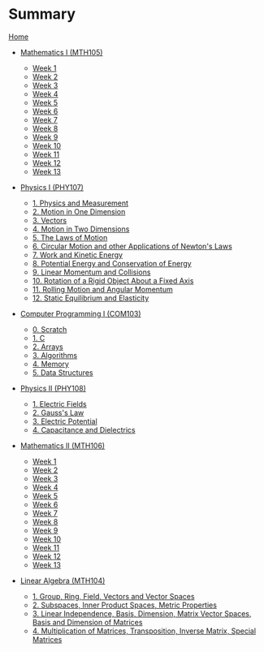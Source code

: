 # Summary

[Home](index.md)

- [Mathematics I (MTH105)](./MTH105/index.md)
    - [Week 1]()
    - [Week 2](./MTH105/week_2.md)
    - [Week 3](./MTH105/week_3.md)
    - [Week 4](./MTH105/week_4.md)
    - [Week 5]()
    - [Week 6](./MTH105/week_6.md)
    - [Week 7](./MTH105/week_7.md)
    - [Week 8](./MTH105/week_8.md)
    - [Week 9](./MTH105/week_9.md)
    - [Week 10](./MTH105/week_10.md)
    - [Week 11](./MTH105/week_11.md)
    - [Week 12]()
    - [Week 13](./MTH105/week_13.md)

- [Physics I (PHY107)](./PHY107/index.md)
    - [1. Physics and Measurement]()
    - [2. Motion in One Dimension]()
    - [3. Vectors]()
    - [4. Motion in Two Dimensions]()
    - [5. The Laws of Motion]()
    - [6. Circular Motion and other Applications of Newton's Laws]()
    - [7. Work and Kinetic Energy]()
    - [8. Potential Energy and Conservation of Energy]()
    - [9. Linear Momentum and Collisions]()
    - [10. Rotation of a Rigid Object About a Fixed Axis]()
    - [11. Rolling Motion and Angular Momentum]()
    - [12. Static Equilibrium and Elasticity]()

- [Computer Programming I (COM103)](./COM103/index.md)
    - [0. Scratch](./COM103/0_scratch.md)
    - [1. C](./COM103/1_c.md)
    - [2. Arrays](./COM103/2_arrays.md)
    - [3. Algorithms](./COM103/3_lgorithms.md)
    - [4. Memory](./COM103/4_memory.md)
    - [5. Data Structures](./COM103/5_data_structures.md)

- [Physics II (PHY108)](./PHY108/index.md)
    - [1. Electric Fields](./PHY108/1_electric_fields.md)
    - [2. Gauss's Law](./PHY108/2_gausss_law.md)
    - [3. Electric Potential](./PHY108/3_electric_potential.md)
    - [4. Capacitance and Dielectrics](./PHY108/4_capacitance_and_eielectrics.md)

- [Mathematics II (MTH106)](./MTH106/index.md)
    - [Week 1]()
    - [Week 2]()
    - [Week 3](./MTH106/week_3.md)
    - [Week 4](./MTH106/week_4.md)
    - [Week 5]()
    - [Week 6]()
    - [Week 7]()
    - [Week 8]()
    - [Week 9]()
    - [Week 10]()
    - [Week 11]()
    - [Week 12]()
    - [Week 13]()


- [Linear Algebra (MTH104)](./MTH104/index.md)
    - [1. Group, Ring, Field, Vectors and Vector Spaces](./MTH104/group_ring_field_vectors_vector_spaces.md)
    - [2. Subspaces, Inner Product Spaces, Metric Properties]()
    - [3. Linear Independence, Basis, Dimension, Matrix Vector Spaces, Basis and Dimension of Matrices]()
    - [4. Multiplication of Matrices, Transposition, Inverse Matrix, Special Matrices]()


